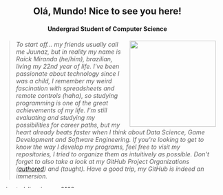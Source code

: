 <h2 align="center" font-weight="bold">Olá, Mundo! Nice to see you here!</h2>
<h4 align="center">Undergrad Student of Computer Science</h4>

<div>
   <img align="right" height="200" width="200" 
        src="https://i.imgur.com/TwfLHSm.png">

   > _To start off... my friends usually call me Juunaz, but in reality my name
    is Raick Miranda (he/him), brazilian, living my 22nd year of life. I've
    been passionate about technology since I was a child, I remember my weird
    fascination with spreadsheets and remote controls (haha), so studying
    programming is one of the great achievements of my life. I'm still
    evaluating and studying my possibilities for career paths, but my heart
    already beats faster when I think about Data Science, Game Development and
    Software Engineering. If you're looking to get to know the way I develop my
    programs, feel free to visit my repositories, I tried to organize them as
    intuitively as possible. Don't forget to also take a look at my GitHub
    Project Organizations ([authored](https://github.com/rm-dev-labs)) and 
    (taught). Have a good trip, my GitHub is indeed an immersion._
</div>

<img height="5px" width="70%" border="0" alt="animated-line-image-0168"
   src="https://www.animatedimages.org/data/media/562/animated-line-image-0031.gif"/>